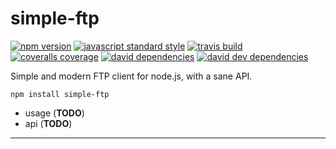 simple-ftp
===

[![npm version](https://img.shields.io/npm/v/simple-ftp.svg?style=flat-square)](https://npmjs.com/package/simple-ftp)
[![javascript standard style](https://img.shields.io/badge/code%20style-standard-blue.svg?style=flat-square)](http://standardjs.com/)
[![travis build](https://img.shields.io/travis/SEAPUNK/simple-ftp/master.svg?style=flat-square)](https://travis-ci.org/SEAPUNK/simple-ftp)
[![coveralls coverage](https://img.shields.io/coveralls/SEAPUNK/simple-ftp.svg?style=flat-square)](https://coveralls.io/github/SEAPUNK/simple-ftp)
[![david dependencies](https://david-dm.org/SEAPUNK/simple-ftp.svg?style=flat-square)](https://david-dm.org/SEAPUNK/simple-ftp)
[![david dev dependencies](https://david-dm.org/SEAPUNK/simple-ftp/dev-status.svg?style=flat-square)](https://david-dm.org/SEAPUNK/simple-ftp)

Simple and modern FTP client for node.js, with a sane API.

`npm install simple-ftp`

- usage (**TODO**)
- api (**TODO**)

---
